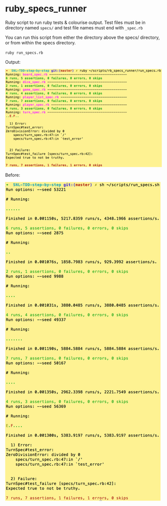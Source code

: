 # ruby_specs_runner

Ruby script to run ruby tests &amp; colourise output. Test files must be in directory named `specs/` and test file names must end with `_spec.rb`

You can run this script from either the directory above the specs/ directory, or from within the specs directory.

`ruby run_specs.rb`

Output:

![after](https://raw.githubusercontent.com/CraigMorton/ruby_specs_runner/master/img/after.png)

Before:

![before](https://raw.githubusercontent.com/CraigMorton/ruby_specs_runner/master/img/before.png)
